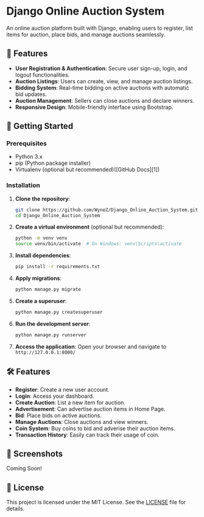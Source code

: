# Django Online Auction System

An online auction platform built with Django, enabling users to register, list items for auction, place bids, and manage auctions seamlessly.

## 📝 Features

* **User Registration & Authentication**: Secure user sign-up, login, and logout functionalities.
* **Auction Listings**: Users can create, view, and manage auction listings.
* **Bidding System**: Real-time bidding on active auctions with automatic bid updates.
* **Auction Management**: Sellers can close auctions and declare winners.
* **Responsive Design**: Mobile-friendly interface using Bootstrap.

## 🚀 Getting Started

### Prerequisites

* Python 3.x
* pip (Python package installer)
* Virtualenv (optional but recommended)([GitHub Docs][1])

### Installation

1. **Clone the repository**:

   ```bash
   git clone https://github.com/WyneZ/Django_Online_Auction_System.git
   cd Django_Online_Auction_System
   ```

2. **Create a virtual environment** (optional but recommended):

   ```bash
   python -m venv venv
   source venv/bin/activate  # On Windows: venv\Scripts\activate
   ```

3. **Install dependencies**:

   ```bash
   pip install -r requirements.txt
   ```

4. **Apply migrations**:

   ```bash
   python manage.py migrate
   ```

5. **Create a superuser**:

   ```bash
   python manage.py createsuperuser
   ```

6. **Run the development server**:

   ```bash
   python manage.py runserver
   ```

7. **Access the application**:
   Open your browser and navigate to `http://127.0.0.1:8000/`

## 🛠️ Features

* **Register**: Create a new user account.
* **Login**: Access your dashboard.
* **Create Auction**: List a new item for auction.
* **Advertisement**: Can advertise auction items in Home Page.
* **Bid**: Place bids on active auctions.
* **Manage Auctions**: Close auctions and view winners.
* **Coin System**: Buy coins to bid and adverise their auction items.
* **Transaction History**: Easily can track their usage of coin.

## 📸 Screenshots

Coming Soon!


## 📄 License

This project is licensed under the MIT License. See the [LICENSE](LICENSE) file for details.
